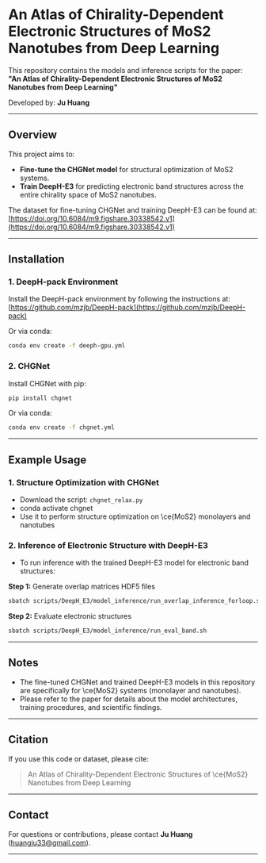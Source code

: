 # An Atlas of Chirality-Dependent Electronic Structures of MoS2 Nanotubes from Deep Learning

This repository contains the models and inference scripts for the paper:  
**"An Atlas of Chirality-Dependent Electronic Structures of MoS2 Nanotubes from Deep Learning"**

Developed by: **Ju Huang**

---

## Overview

This project aims to:

- **Fine-tune the CHGNet model** for structural optimization of MoS2 systems.
- **Train DeepH-E3** for predicting electronic band structures across the entire chirality space of MoS2 nanotubes.

The dataset for fine-tuning CHGNet and training DeepH-E3 can be found at:  
[https://doi.org/10.6084/m9.figshare.30338542.v1](https://doi.org/10.6084/m9.figshare.30338542.v1)

---

## Installation

### 1. DeepH-pack Environment

Install the DeepH-pack environment by following the instructions at:  
[https://github.com/mzjb/DeepH-pack](https://github.com/mzjb/DeepH-pack)

Or via conda:

```bash
conda env create -f deeph-gpu.yml
```

### 2. CHGNet

Install CHGNet with pip:

```bash
pip install chgnet
```

Or via conda:

```bash
conda env create -f chgnet.yml
```

---

## Example Usage

### 1. Structure Optimization with CHGNet

- Download the script: `chgnet_relax.py`
- conda activate chgnet
- Use it to perform structure optimization on \ce{MoS2} monolayers and nanotubes

### 2. Inference of Electronic Structure with DeepH-E3

- To run inference with the trained DeepH-E3 model for electronic band structures:

**Step 1:** Generate overlap matrices HDF5 files

```bash
sbatch scripts/DeepH_E3/model_inference/run_overlap_inference_forloop.sh
```

**Step 2:** Evaluate electronic structures

```bash
sbatch scripts/DeepH_E3/model_inference/run_eval_band.sh
```

---

## Notes

- The fine-tuned CHGNet and trained DeepH-E3 models in this repository are specifically for \ce{MoS2} systems (monolayer and nanotubes).
- Please refer to the paper for details about the model architectures, training procedures, and scientific findings.

---

## Citation

If you use this code or dataset, please cite:

> An Atlas of Chirality-Dependent Electronic Structures of \ce{MoS2} Nanotubes from Deep Learning

---

## Contact

For questions or contributions, please contact **Ju Huang** ([huangju33@gmail.com](mailto:huangju33@gmail.com)).

---
